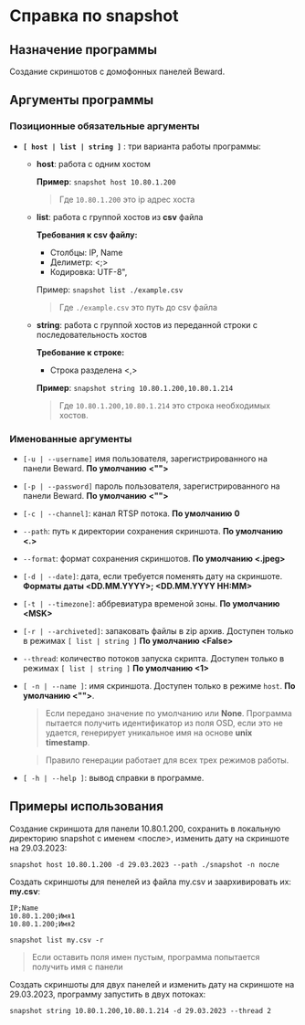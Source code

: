 Справка по snapshot
================================================================

## Назначение программы

Создание скриншотов с домофонных панелей Beward.

## Аргументы программы

### Позиционные обязательные аргументы

* **`[ host | list | string ]`** :  три варианта работы программы:

    + **host**: работа с одним хостом
        
        **Пример**: `snapshot host 10.80.1.200`
        
        > Где `10.80.1.200` это ip адрес хоста

    + **list**: работа с группой хостов из **csv** файла

        **Требования к csv файлу:**
        * Столбцы: IP, Name
        * Делиметр: <;>
        * Кодировка: UTF-8",
        
        Пример: `snapshot list ./example.csv`
        
        > Где `./example.csv` это путь до csv файла

    + **string**: работа с группой хостов из переданной строки с последовательность хостов

        **Требование к строке:**

        * Строка разделена <,>

        **Пример**: `snapshot string 10.80.1.200,10.80.1.214`

        > Где `10.80.1.200,10.80.1.214` это строка необходимых хостов.

### Именованные аргументы

* `[-u | --username]` имя пользователя, зарегистрированного на панели Beward. **По умолчанию** **<"">**

* `[-p | --password]` пароль пользователя, зарегистрированного на панели Beward. **По умолчанию** **<"">**

* `[-c | --channel]`: канал RTSP потока. **По умолчанию** **0**

* `--path`: путь к директории сохранения скриншота. **По умолчанию <.>**

* `--format`: формат сохранения скриншотов. **По умолчанию <.jpeg>**

* `[-d | --date]`: дата, если требуется поменять дату на скриншоте. **Форматы даты <DD.MM.YYYY>; <DD.MM.YYYY HH:MM>**

* `[-t | --timezone]`: аббревиатура временой зоны. **По умолчанию \<MSK\>**

* `[-r | --archiveted]`: запаковать файлы в zip архив. Доступен только в режимах `[ list | string ]` **По умолчанию \<False\>**

* `--thread`: количество потоков запуска скрипта. Доступен только в режимах `[ list | string ]` **По умолчанию <1>**

* `[ -n | --name ]`: имя скриншота. Доступен только в режиме `host`. **По умолчанию <"">**.

    > Если передано значение по умолчанию или **None**. Программа пытается получить идентификатор из поля OSD, если это не удается, генерирует уникальное имя на основе **unix timestamp**.
    
    > Правило генерации работает для всех трех режимов работы.

* `[ -h | --help ]`: вывод справки в программе.

## Примеры использования
Создание скриншота для панели 10.80.1.200, сохранить в локальную директорию snapshot с именем <после>, изменить дату на скриншоте на 29.03.2023: 

`snapshot host 10.80.1.200 -d 29.03.2023 --path ./snapshot -n после`

Создать скриншоты для пенелей из файла my.csv и заархивировать их:
**my.csv**:
```
IP;Name
10.80.1.200;Имя1
10.80.1.200;Имя2
```
`snapshot list my.csv -r`

> Если оставить поля имен пустым, программа попытается получить имя с панели

Создать скриншоты для двух панелей и изменить дату на скриншоте на 29.03.2023, программу запустить в двух потоках:

`snapshot string 10.80.1.200,10.80.1.214 -d 29.03.2023 --thread 2`